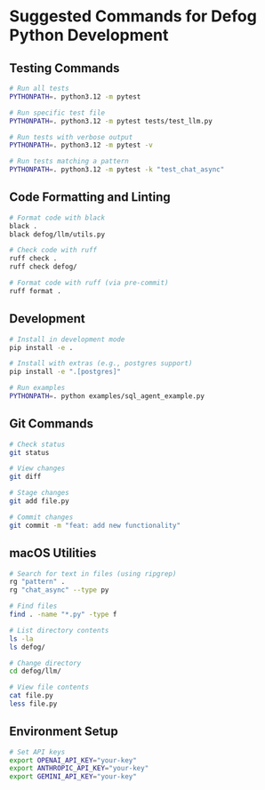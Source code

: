 # Suggested Commands for Defog Python Development

## Testing Commands
```bash
# Run all tests
PYTHONPATH=. python3.12 -m pytest

# Run specific test file
PYTHONPATH=. python3.12 -m pytest tests/test_llm.py

# Run tests with verbose output
PYTHONPATH=. python3.12 -m pytest -v

# Run tests matching a pattern
PYTHONPATH=. python3.12 -m pytest -k "test_chat_async"
```

## Code Formatting and Linting
```bash
# Format code with black
black .
black defog/llm/utils.py

# Check code with ruff
ruff check .
ruff check defog/

# Format code with ruff (via pre-commit)
ruff format .
```

## Development
```bash
# Install in development mode
pip install -e .

# Install with extras (e.g., postgres support)
pip install -e ".[postgres]"

# Run examples
PYTHONPATH=. python examples/sql_agent_example.py
```

## Git Commands
```bash
# Check status
git status

# View changes
git diff

# Stage changes
git add file.py

# Commit changes
git commit -m "feat: add new functionality"
```

## macOS Utilities
```bash
# Search for text in files (using ripgrep)
rg "pattern" .
rg "chat_async" --type py

# Find files
find . -name "*.py" -type f

# List directory contents
ls -la
ls defog/

# Change directory
cd defog/llm/

# View file contents
cat file.py
less file.py
```

## Environment Setup
```bash
# Set API keys
export OPENAI_API_KEY="your-key"
export ANTHROPIC_API_KEY="your-key"
export GEMINI_API_KEY="your-key"
```